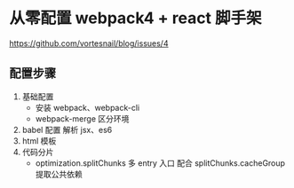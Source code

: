 # 从零配置 webpack4 + react 脚手架

https://github.com/vortesnail/blog/issues/4

## 配置步骤

1. 基础配置
    - 安装 webpack、webpack-cli
    - webpack-merge 区分环境
2. babel 配置
   解析 jsx、es6
3. html 模板
4. 代码分片
    - optimization.splitChunks
      多 entry 入口 配合 splitChunks.cacheGroup 提取公共依赖
